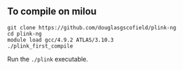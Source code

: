 To compile on milou
-------------------

    git clone https://github.com/douglasgscofield/plink-ng
    cd plink-ng
    module load gcc/4.9.2 ATLAS/3.10.3
    ./plink_first_compile

Run the `./plink` executable.
